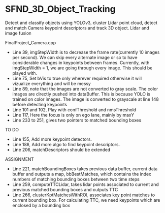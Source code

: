 # SFND_3D_Object_Tracking
Detect and classify objects using YOLOv3, cluster Lidar point cloud, detect and match Camera keypoint descriptors and track 3D object.
Lidar and image fusion

FinalProject_Camera.cpp
- Line 39, imgStepWidth is to decrease the frame rate(currently 10 images per second). We can skip every alternate image or so to have considerable changes in keypoints between frames. Currently, with imgStepWidth = 1, we are going through every image. This should be played with.
- Line 75, Set bVis to true only wherever required otherwise it will vizualize everything and will be messy
- Line 89, note that the images are not converted to gray scale. The color images are directly pushed into dataBuffer. This is because YOLO is trained on color images. The image is converted to grayscale at line 148 before detecting keypoints
- Line 101 and 102, Play with confThreshold and nmsThreshold
- Line 117, Here the focus is only on ego lane, mainly by maxY
- Line 233 to 251, gives two pointers to matched bounding boxes

TO DO
- Line 155, Add more keypoint detectors.
- Line 188, Add more algo to find keypoint descriptors.
- Line 206, matchDescriptors should be extended

ASSIGNMENT
- Line 221, matchBoundingBoxes takes previous data buffer, current data buffer and outputs a map, bbBestMatches, which contains the index numbers of matching bounding boxes between two time steps
- Line 259, computeTTCLidar, takes lidar points associated to current and previous matched bounding boxes and outputs TTC
- Line 266, clusterKptMatchesWithROI, associates key point matches to current bounding box. For calculating TTC, we need keypoints which are enclosed by a bounding box

